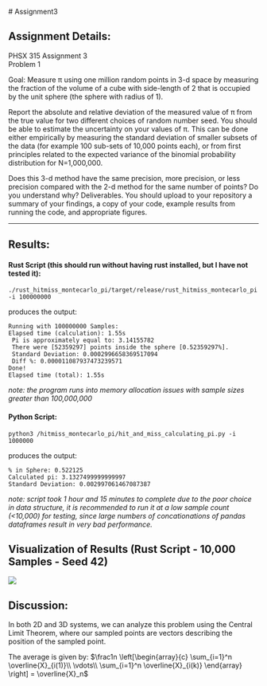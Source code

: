 \# Assignment3
## Assignment Details:
PHSX 315 Assignment 3\
Problem 1

Goal: Measure π using one million random points in 3-d space by measuring the fraction of
the volume of a cube with side-length of 2 that is occupied by the unit sphere (the sphere
with radius of 1).

Report the absolute and relative deviation of the measured value of π from the true
value for two different choices of random number seed. You should be able to estimate
the uncertainty on your values of π. This can be done either empirically by measuring the
standard deviation of smaller subsets of the data (for example 100 sub-sets of 10,000 points
each), or from first principles related to the expected variance of the binomial probability
distribution for N=1,000,000.

Does this 3-d method have the same precision, more precision, or less precision compared
with the 2-d method for the same number of points? Do you understand why?
Deliverables. You should upload to your repository a summary of your findings, a copy
of your code, example results from running the code, and appropriate figures.

---

## Results:

#### Rust Script (this should run without having rust installed, but I have not tested it):

`./rust_hitmiss_montecarlo_pi/target/release/rust_hitmiss_montecarlo_pi -i 100000000`

produces the output:


```
Running with 100000000 Samples:
Elapsed time (calculation): 1.55s
 Pi is approximately equal to: 3.14155782
 There were [52359297] points inside the sphere [0.52359297%].
 Standard Deviation: 0.0002996658369517094
 Diff %: 0.000011087937473239571
Done!
Elapsed time (total): 1.55s
```
*note: the program runs into memory allocation issues with sample sizes greater than 100,000,000* 

#### Python Script:
`python3 /hitmiss_montecarlo_pi/hit_and_miss_calculating_pi.py -i 1000000`

produces the output:


```
% in Sphere: 0.522125 
Calculated pi: 3.1327499999999997 
Standard Deviation: 0.002997061467087387
```
*note: script took 1 hour and 15 minutes to complete due to the poor choice in data structure, it is recommended to run it at a low sample count (<10,000) for testing, since large numbers of concationations of pandas dataframes result in very bad performance.*

## Visualization of Results (Rust Script - 10,000 Samples - Seed 42)
![](https://github.com/phsx315-sp23/assignment3-Mamba-Grant/blob/main/resources/3d-plot2.gif)

## Discussion:
In both 2D and 3D systems, we can analyze this problem using the Central Limit Theorem, where our sampled points are vectors describing the position of the sampled point. 

The average is given by:
$\frac1n \left[\begin{array}{c} \sum_{i=1}^n \overline{X}_{i(1)}\\ \vdots\\ \sum_{i=1}^n \overline{X}_{i(k)} \end{array} \right] = \overline{X}_n$
 
